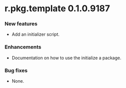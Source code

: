 # r.pkg.template 0.1.0.9187

### New features

* Add an initializer script.

### Enhancements

* Documentation on how to use the initialize a package.

### Bug fixes

* None.